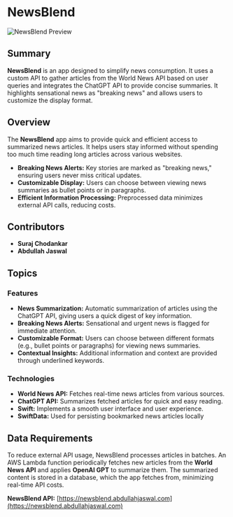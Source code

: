 # NewsBlend

![NewsBlend Preview](./preview.gif)

## Summary

**NewsBlend** is an app designed to simplify news consumption. It uses a custom API to gather articles from the World News API based on user queries and integrates the ChatGPT API to provide concise summaries. It highlights sensational news as "breaking news" and allows users to customize the display format.

## Overview

The **NewsBlend** app aims to provide quick and efficient access to summarized news articles. It helps users stay informed without spending too much time reading long articles across various websites.

- **Breaking News Alerts:** Key stories are marked as "breaking news," ensuring users never miss critical updates.
- **Customizable Display:** Users can choose between viewing news summaries as bullet points or in paragraphs.
- **Efficient Information Processing:** Preprocessed data minimizes external API calls, reducing costs.

## Contributors

- **Suraj Chodankar**
- **Abdullah Jaswal**

## Topics

### Features

- **News Summarization:** Automatic summarization of articles using the ChatGPT API, giving users a quick digest of key information.
- **Breaking News Alerts:** Sensational and urgent news is flagged for immediate attention.
- **Customizable Format:** Users can choose between different formats (e.g., bullet points or paragraphs) for viewing news summaries.
- **Contextual Insights:** Additional information and context are provided through underlined keywords.

### Technologies

- **World News API:** Fetches real-time news articles from various sources.
- **ChatGPT API:** Summarizes fetched articles for quick and easy reading.
- **Swift:** Implements a smooth user interface and user experience.
- **SwiftData:** Used for persisting bookmarked news articles locally


## Data Requirements

To reduce external API usage, NewsBlend processes articles in batches. An AWS Lambda function periodically fetches new articles from the **World News API** and applies **OpenAI GPT** to summarize them. The summarized content is stored in a database, which the app fetches from, minimizing real-time API costs.

**NewsBlend API:** [https://newsblend.abdullahjaswal.com](https://newsblend.abdullahjaswal.com)
